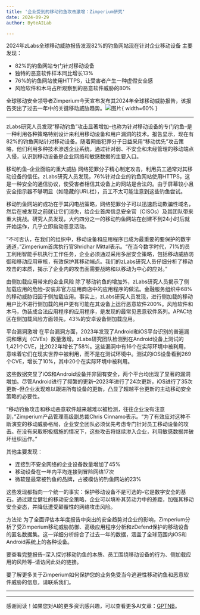 ```yaml
---
title: '企业受到的移动钓鱼攻击激增：Zimperium研究'
date: 2024-09-29
author: ByteAILab

---
```


2024年zLabs全球移动威胁报告发现82%的钓鱼网站现在针对企业移动设备
主要发现：
- 82%的钓鱼网站专门针对移动设备
- 独特的恶意软件样本同比增长13%
- 76%的钓鱼网站使用HTTPS，让受害者产生一种虚假安全感
- 风险软件和木马占所观察到的恶意软件威胁的80%

全球移动安全领导者Zimperium今天宣布发布其2024年全球移动威胁报告，该报告突出了过去一年中的关键移动威胁趋势。![图片](https://ai-techpark.com/wp-content/uploads/2024/09/Mobile-Phishi-960x540.jpg){ width=60% }

---
zLabs研究人员发现“移动钓鱼”攻击显著增加–也称为针对移动设备的专门钓鱼–是一种利用各种策略特别设计来利用移动设备和用户漏洞的技术。报告显示，现在有82%的钓鱼网站针对移动设备。随着网络犯罪分子日益采用“移动优先”攻击策略，他们利用多种技术渗透企业系统，通过针对弱、不安全和未经管理的移动端点入侵，认识到移动设备是企业网络和敏感数据的主要入口。

移动钓鱼–企业面临的重大威胁
网络犯罪分子精心制定攻击，利用员工通常对其移动设备的信任。zLabs研究人员发现，76%针对企业的钓鱼网站使用HTTPS，这是一种安全的通信协议，使受害者相信其设备上的网站是合法的。由于屏幕较小且安全指示器不够明显（如隐藏的URL栏），员工不太可能注意到这些钓鱼尝试。

移动钓鱼网站的成功在于其闪电战策略，网络犯罪分子可以迅速启动欺骗性域名，然后在被发现之前就让它们消失，给企业首席信息安全官（CISOs）及其团队带来重大挑战。研究人员发现，大约四分之一的移动钓鱼网站在创建不到24小时后就开始运作，几乎立即启动恶意活动。

“不可否认，在我们的组织中，移动设备和应用程序已成为最重要的要保护的数字通道，”Zimperium首席执行官Shridhar Mittal表示。“在当今数字时代，71%的员工利用智能手机执行工作任务，企业必须通过采用多层安全策略，包括移动威胁防御和移动应用审核，有效保护其移动端点。我们的zLabs研究人员仔细分析了移动攻击的本质，揭示了企业内的攻击面需要战略和以移动为中心的应对。”

由侧加载应用带来的企业风险
除了移动钓鱼的增加外，zLabs研究人员揭示了侧加载应用的危险–安装非官方应用商店中的应用程序的做法。金融服务组织中68%的移动威胁归因于侧加载应用。事实上，zLabs研究人员发现，进行侧加载的移动用户比不进行侧加载的用户更有可能在其设备上运行恶意软件200%。风险软件和木马，伪装成合法应用程序的应用程序，是发现的最常见恶意软件系列。APAC地区在侧加载风险方面领先，43%的安卓设备侧加载应用。

平台漏洞激增
在平台漏洞方面，2023年发现了Android和iOS平台识别的普遍漏洞和曝光（CVEs）数量激增。zLabs研究团队检测到在Android设备上测试的1,421个CVE，比2022年增长了58%。这些漏洞中有16个在实际环境中被利用，意味着它们在现实世界中被利用，而不是在测试环境中。测试的iOS设备看到269个CVE，增长了10%，其中20个在实际环境中被利用。

这些数据突显了iOS和Android设备并非固有安全，两个平台均出现了显著的漏洞增加。尽管Android进行了频繁的更新–2023年进行了24次更新，iOS进行了35次更新–但企业发现难以跟进所有设备的更新，凸显了超越平台更新的主动移动安全策略的必要性。

“移动钓鱼攻击和移动恶意软件越来越难以被检测，往往企业没有注意到，”Zimperium产品管理高级副总裁Chris Cinnamo表示。“为了有效应对这种不断演变的移动威胁格局，企业安全团队必须优先考虑专门针对员工移动设备的攻击。在没有采取积极措施的情况下，这些攻击将继续渗入企业，利用敏感数据并破坏组织运作。”

其他主要发现：
- 连接到不安全网络的企业设备数量增加了45%
- 移动设备在一年内平均连接到冒险网络17次
- 微软是最常被钓鱼的品牌，占被模仿的钓鱼网站的23%

这些发现都指向一个统一的事实：保护移动设备不是可选的–它是数字安全的基石。通过建立健壮的移动安全策略，企业可以填补其劳动力中的差距，加强其移动安全姿态，并降低遭受颠覆性的网络攻击风险。

方法论
为了全面评估本年度报告中突出的安全趋势对企业的影响，Zimperium分析了受Zimperium移动威胁防御、高级应用程序分析和zDefend保护的移动设备的匿名数据集。这一详细分析综合了过去一年的数据，涵盖了全球范围内iOS和Android系统上的各种设备。

要查看完整报告–深入探讨移动钓鱼的本质、员工围绕移动设备的行为、侧加载应用的风险等–请访问此处的链接。

要了解更多关于Zimperium如何保护您的业务免受当今逃避性移动钓鱼和恶意软件威胁的信息，请联系我们。

---
---
感谢阅读！如果您对AI的更多资讯感兴趣，可以查看更多AI文章：[GPTNB](https://gptnb.com)。